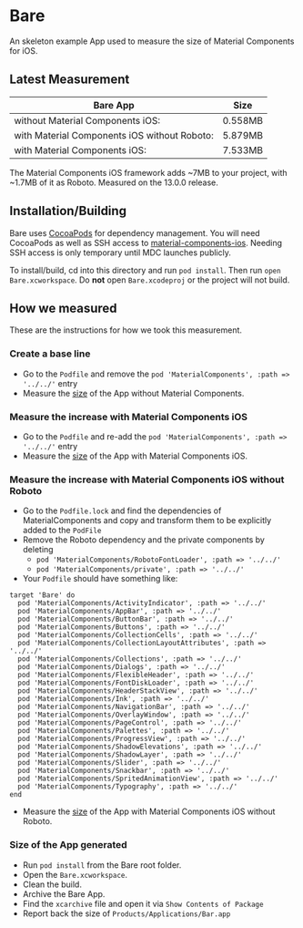 # Bare

An skeleton example App used to measure the size of Material Components for iOS.

## Latest Measurement
| Bare App                                     |     Size |
|----------------------------------------------|----------|
| without Material Components iOS:             |  0.558MB |
| with Material Components iOS without Roboto: |  5.879MB |
| with Material Components iOS:                |  7.533MB |

The Material Components iOS framework adds ~7MB to your project, with ~1.7MB of it as Roboto.
Measured on the 13.0.0 release.

## Installation/Building

Bare uses [CocoaPods](https://cocoapods.org/) for dependency
management. You will need CocoaPods as well as SSH access to
[material-components-ios](https://github.com/material-components/material-components-ios).
Needing SSH access is only temporary until MDC launches publicly.

To install/build, cd into this directory and run `pod install`.
Then run `open Bare.xcworkspace`. Do **not** open `Bare.xcodeproj`
or the project will not build.

## How we measured

These are the instructions for how we took this measurement.

### Create a base line
- Go to the `Podfile` and remove the `pod 'MaterialComponents', :path => '../../'` entry
- Measure the [size](#size-of-the-app-generated) of the App without Material Components.

### Measure the increase with Material Components iOS
- Go to the `Podfile` and re-add the `pod 'MaterialComponents', :path => '../../'` entry
- Measure the [size](#size-of-the-app-generated) of the App with Material Components iOS.

### Measure the increase with Material Components iOS without Roboto
- Go to the `Podfile.lock` and find the dependencies of MaterialComponents and copy and transform
them to be explicitly added to the `PodFile`
- Remove the Roboto dependency and the private components by deleting
  - `pod 'MaterialComponents/RobotoFontLoader', :path => '../../'`
  - `pod 'MaterialComponents/private', :path => '../../'`
- Your `Podfile` should have something like:
```
target 'Bare' do
  pod 'MaterialComponents/ActivityIndicator', :path => '../../'
  pod 'MaterialComponents/AppBar', :path => '../../'
  pod 'MaterialComponents/ButtonBar', :path => '../../'
  pod 'MaterialComponents/Buttons', :path => '../../'
  pod 'MaterialComponents/CollectionCells', :path => '../../'
  pod 'MaterialComponents/CollectionLayoutAttributes', :path => '../../'
  pod 'MaterialComponents/Collections', :path => '../../'
  pod 'MaterialComponents/Dialogs', :path => '../../'
  pod 'MaterialComponents/FlexibleHeader', :path => '../../'
  pod 'MaterialComponents/FontDiskLoader', :path => '../../'
  pod 'MaterialComponents/HeaderStackView', :path => '../../'
  pod 'MaterialComponents/Ink', :path => '../../'
  pod 'MaterialComponents/NavigationBar', :path => '../../'
  pod 'MaterialComponents/OverlayWindow', :path => '../../'
  pod 'MaterialComponents/PageControl', :path => '../../'
  pod 'MaterialComponents/Palettes', :path => '../../'
  pod 'MaterialComponents/ProgressView', :path => '../../'
  pod 'MaterialComponents/ShadowElevations', :path => '../../'
  pod 'MaterialComponents/ShadowLayer', :path => '../../'
  pod 'MaterialComponents/Slider', :path => '../../'
  pod 'MaterialComponents/Snackbar', :path => '../../'
  pod 'MaterialComponents/SpritedAnimationView', :path => '../../'
  pod 'MaterialComponents/Typography', :path => '../../'
end
```
- Measure the [size](#size-of-the-app-generated) of the App with Material Components iOS without
 Roboto.

### Size of the App generated
- Run `pod install` from the Bare root folder.
- Open the `Bare.xcworkspace`.
- Clean the build.
- Archive the Bare App.
- Find the `xcarchive` file and open it via `Show Contents of Package`
- Report back the size of `Products/Applications/Bar.app`
